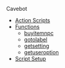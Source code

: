 Cavebot
  - [Action Scripts](cavebot/actions.md)
  - [Functions](cavebot/functions.md)
    - [buyitemnpc](cavebot/functions/buyitemnpc.md)
    - [gotolabel](cavebot/functions/gotolabel.md)
    - [getsetting](cavebot/functions/getsetting.md)
    - [getuseroption](cavebot/functions/getuseroption.md)
    <!-- - [islocation](cavebot/functions/islocation.md) -->
  - [Script Setup](cavebot/script_setup.md)
  <!-- - [Variables](variables.md) -->



<!-- Targeting -->

  <!-- - [Configuration](configuration.md) -->


<!-- - [Awesome docsify](awesome.md) -->
<!-- - [Changelog](changelog.md) -->
